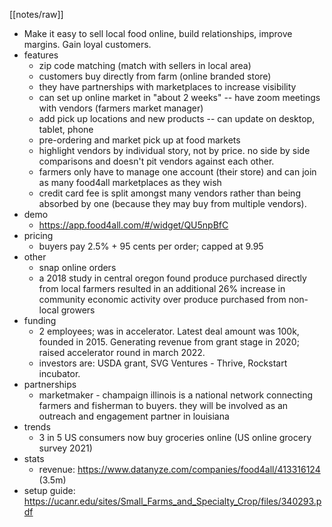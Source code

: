 [[notes/raw]]

* Make it easy to sell local food online, build relationships, improve margins. Gain loyal customers.
* features
	* zip code matching (match with sellers in local area)
	* customers buy directly from farm (online branded store)
	* they have partnerships with marketplaces to increase visibility
	* can set up online market in "about 2 weeks" -- have zoom meetings with vendors (farmers market manager)
	* add pick up locations and new products -- can update on desktop, tablet, phone
	* pre-ordering and market pick up at food markets
	* highlight vendors by individual story, not by price. no side by side comparisons and doesn't pit vendors against each other.
	* farmers only have to manage one account (their store) and can join as many food4all marketplaces as they wish
	* credit card fee is split amongst many vendors rather than being absorbed by one (because they may buy from multiple vendors).
* demo
	* https://app.food4all.com/#/widget/QU5npBfC
* pricing
	* buyers pay 2.5% + 95 cents per order; capped at 9.95
* other
	* snap online orders
	* a 2018 study in central oregon found produce purchased directly from local farmers resulted in an additional 26% increase in community economic activity over produce purchased from non-local growers
* funding
	* 2 employees; was in accelerator. Latest deal amount was 100k, founded in 2015. Generating revenue from grant stage in 2020; raised accelerator round in march 2022. 
	* investors are: USDA grant, SVG Ventures - Thrive, Rockstart incubator. 
* partnerships
	* marketmaker - champaign illinois is a national network connecting farmers and fisherman to buyers. they will be involved as an outreach and engagement partner in louisiana
* trends
	* 3 in 5 US consumers now buy groceries online (US online grocery survey 2021)
* stats
	* revenue: https://www.datanyze.com/companies/food4all/413316124 (3.5m)
* setup guide: https://ucanr.edu/sites/Small_Farms_and_Specialty_Crop/files/340293.pdf

